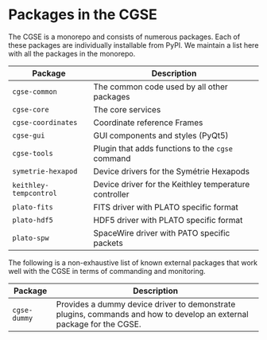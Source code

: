 # Packages in the CGSE

The CGSE is a monorepo and consists of numerous packages. Each of these packages are individually installable from 
PyPI. We maintain a list here with all the packages in the monorepo.

| Package                  | Description                                           | 
|--------------------------|-------------------------------------------------------|
| `cgse-common`            | The common code used by all other packages            |
| `cgse-core`              | The core services                                     |
| `cgse-coordinates`       | Coordinate reference Frames                           |
| `cgse-gui`               | GUI components and styles (PyQt5)                     |
| `cgse-tools`             | Plugin that adds functions to the `cgse` command      |
| `symetrie-hexapod`       | Device drivers for the Symétrie Hexapods              |
| `keithley-tempcontrol`   | Device driver for the Keithley temperature controller |
| `plato-fits`             | FITS driver with PLATO specific format                |
| `plato-hdf5`             | HDF5 driver with PLATO specific format                |
| `plato-spw`              | SpaceWire driver with PATO specific packets           | 

The following is a non-exhaustive list of known external packages that work well with the CGSE 
in terms of commanding and monitoring.

| Package       | Description                                                                                                           |
|---------------|-----------------------------------------------------------------------------------------------------------------------|
| `cgse-dummy`  | Provides a dummy device driver to demonstrate plugins, commands and how to develop an external package for the CGSE.  |
